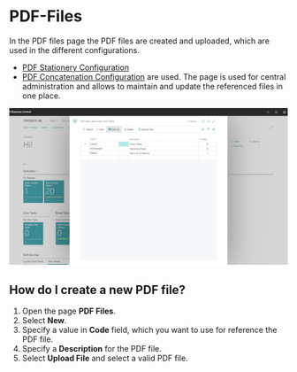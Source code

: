 # PDF-Files

In the PDF files page the PDF files are created and uploaded, which are used in the different configurations.
 - [PDF Stationery Configuration](stationery.md)
 - [PDF Concatenation Configuration](concatenate.md)
are used. The page is used for central administration and allows to maintain and update the referenced files in one place.

![PDF Files](/assets/images/365-business-pdf/pdf-files.png)  

## How do I create a new PDF file?

1. Open the page **PDF Files**.
2. Select **New**.
3. Specify a value in **Code** field, which you want to use for reference the PDF file.
4. Specify a **Description** for the PDF file.
5. Select **Upload File** and select a valid PDF file.
